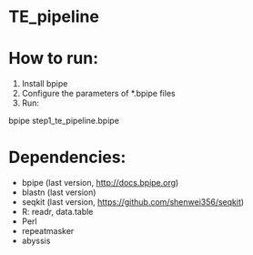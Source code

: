 # TE_pipeline
 
# How to run:
1) Install bpipe
2) Configure the parameters of *.bpipe files 
3) Run:

bpipe  step1_te_pipeline.bpipe

# Dependencies:
- bpipe (last version, http://docs.bpipe.org)
- blastn (last version)
- seqkit (last version, https://github.com/shenwei356/seqkit)
- R: readr, data.table
- Perl
- repeatmasker
- abyssis
